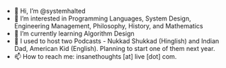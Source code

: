 - 👋 Hi, I’m @systemhalted
- 👀 I’m interested in Programming Languages, System Design, Engineering Management, Philosophy, History, and Mathematics
- 🌱 I’m currently learning Algorithm Design
- 💞️ I used to host two Podcasts - Nukkad Shukkad (Hinglish) and Indian Dad, American Kid (English). Planning to start one of them next year.
- 📫 How to reach me: insanethoughts [at] live [dot] com.

<!---
systemhalted/systemhalted is a ✨ special ✨ repository because its `README.md` (this file) appears on your GitHub profile.
You can click the Preview link to take a look at your changes.
--->
